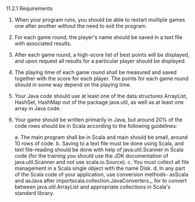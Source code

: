 11.2.1 Requirements

1. When your program runs, you should be able to restart multiple games one after another without the need to exit the program.
2. For each game round, the player's name should be saved in a text file with associated results.
3. After each game round, a high-score list of best points will be displayed, and upon request all results for a particular player should be displayed.
4. The playing time of each game round shall be measured and saved together with the score for each player. The points for each game round should in some way depend on the playing time.
5. Your Java code should use at least one of the data structures ArrayList, HashSet, HashMap out of the package java.util, as well as at least one array in Java code.
6. Your game should be written primarily in Java, but around 20% of the code rows should be in Scala according to the following guidelines:

    a. The main program shall be in Scala and main should be small, around 10 rows of code.
    b. Saving to a text file must be done using Scala, and text file-reading should be done with help of java.util.Scanner in Scala code (for the training you should use the JDK documentation of java.util.Scanner and not use scala.io.Source).
    c. You must collect all file management in a Scala single object with the name Disk.
    d. In any part of the Scala code of your application, use conversion methods- asScala and asJava after importscala.collection.JavaConverters._ for to convert between java.util.ArrayList and appropriate collections in Scala's standard library.
